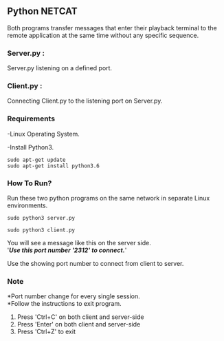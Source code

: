 ## Python NETCAT
Both programs transfer messages that enter their playback terminal to the remote application at the same time without any specific sequence.

### Server.py :
Server.py listening on a defined port.

### Client.py :
Connecting Client.py to the listening port on Server.py.

### Requirements 
-Linux Operating System.

-Install Python3.

    sudo apt-get update
    sudo apt-get install python3.6

### How To Run?

Run these two python programs on the same network in separate Linux environments.
```
sudo python3 server.py
```
```
sudo python3 client.py
```

You will see a message like this on the server side.<br>
'***Use this port number '2312' to connect.***'

Use the showing port number to connect from client to server.

### Note
*Port number change for every single session.<br>
*Follow the instructions to exit program.
   1. Press 'Ctrl+C' on both client and server-side
   2. Press 'Enter' on both client and server-side
   3. Press 'Ctrl+Z' to exit
